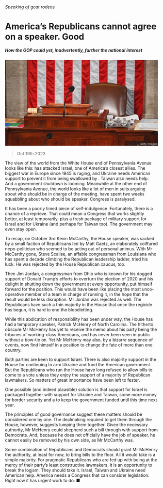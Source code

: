 ###### Speaking of goat rodeos

# America’s Republicans cannot agree on a speaker. Good 

##### How the GOP could yet, inadvertently, further the national interest 

![image](images/20231021_LDP001.jpg) 

> Oct 19th 2023 

The view of the world from the White House end of Pennsylvania Avenue looks like this:  has attacked Israel, one of America’s closest allies. The biggest war in Europe since 1945 is raging, and Ukraine needs American support to prevent it from being swallowed by . Taiwan also needs help. And a government shutdown is looming. Meanwhile at the other end of Pennsylvania Avenue, the world looks like a lot of men in suits arguing about who should be in charge of the meeting.  have spent two weeks squabbling about who should be speaker. Congress is paralysed. 

It has been a poorly timed piece of self-indulgence. Fortunately, there is a chance of a reprieve. That could mean a Congress that works slightly better, at least temporarily, plus a fresh package of military support for Israel and for Ukraine (and perhaps for Taiwan too). The government may even stay open.

To recap, on October 3rd Kevin McCarthy, the House speaker, was sacked by a small faction of Republicans led by Matt Gaetz, an elaborately coiffured nepo-politician who seemed to be acting out of personal animus. With Mr McCarthy gone, Steve Scalise, an affable congressman from Louisiana who has spent a decade climbing the Republican leadership ladder, tried his luck. He was rejected by the House Republican caucus, too.

Then Jim Jordan, a congressman from Ohio who is known for his dogged support of Donald Trump’s efforts to overturn the election of 2020 and his delight in shutting down the government at every opportunity, put himself forward for the position. This would have been like placing the most unco-operative member of a team in charge of running it, in the hope that the result would be less disruption. Mr Jordan was rejected as well. The Republicans have such a thin majority in the House that once the regicide has begun, it is hard to end the bloodletting.

While this abdication of responsibility has been under way, the House has had a temporary speaker, Patrick McHenry of North Carolina. The hitherto obscure Mr McHenry has yet to receive the memo about his party being the tribunes of working-class Americans, and has never been seen in public without a bow-tie on. Yet Mr McHenry may also, by a bizarre sequence of events, now find himself in a position to change the fate of more than one country.

Both parties are keen to support Israel. There is also majority support in the House for continuing to arm Ukraine and fund the American government. But the Republicans who run the House have long refused to allow bills to come to a vote unless they enjoy the support of a majority of Republican lawmakers. So matters of great importance have been left to fester.

One possible (and indeed plausible) solution is that support for Israel is packaged together with support for Ukraine and Taiwan, some more money for border security and a  to keep the government funded until this time next year.

The principles of good governance suggest these matters should be considered one by one. The dealmaking required to get them through the House, however, suggests lumping them together. Given the necessary authority, Mr McHenry could shepherd such a bill through with support from Democrats. And, because he does not officially have the job of speaker, he cannot easily be removed by his own side, as Mr McCarthy was.

Some combination of Republicans and Democrats should grant Mr McHenry the authority, at least for now, to bring bills to the floor. All it would take is a simple majority. For pragmatic Republicans who are fed up with being at the mercy of their party’s least constructive lawmakers, it is an opportunity to break the logjam. They should take it. Israel, Taiwan and Ukraine need American help. America needs a Congress that can consider legislation. Right now it has urgent work to do. ■


